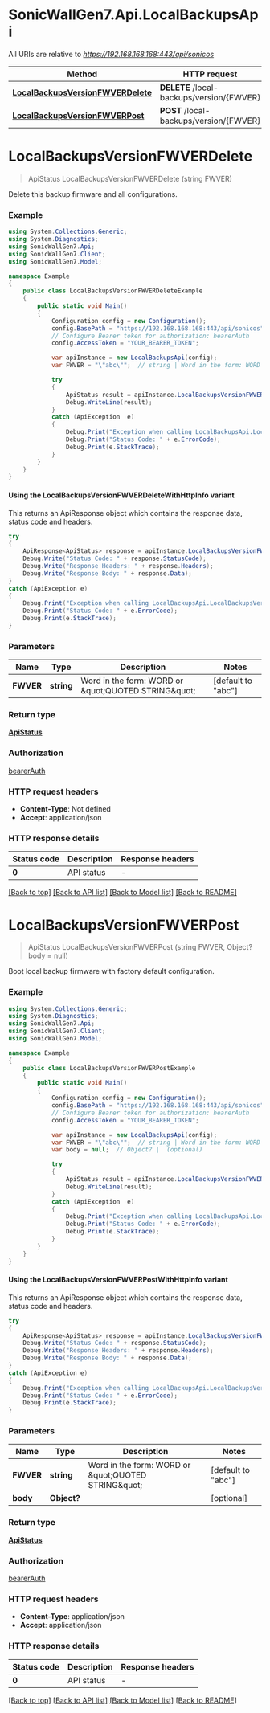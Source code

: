 # SonicWallGen7.Api.LocalBackupsApi

All URIs are relative to *https://192.168.168.168:443/api/sonicos*

| Method | HTTP request | Description |
|--------|--------------|-------------|
| [**LocalBackupsVersionFWVERDelete**](LocalBackupsApi.md#localbackupsversionfwverdelete) | **DELETE** /local-backups/version/{FWVER} |  |
| [**LocalBackupsVersionFWVERPost**](LocalBackupsApi.md#localbackupsversionfwverpost) | **POST** /local-backups/version/{FWVER} |  |

<a id="localbackupsversionfwverdelete"></a>
# **LocalBackupsVersionFWVERDelete**
> ApiStatus LocalBackupsVersionFWVERDelete (string FWVER)



Delete this backup firmware and all configurations.

### Example
```csharp
using System.Collections.Generic;
using System.Diagnostics;
using SonicWallGen7.Api;
using SonicWallGen7.Client;
using SonicWallGen7.Model;

namespace Example
{
    public class LocalBackupsVersionFWVERDeleteExample
    {
        public static void Main()
        {
            Configuration config = new Configuration();
            config.BasePath = "https://192.168.168.168:443/api/sonicos";
            // Configure Bearer token for authorization: bearerAuth
            config.AccessToken = "YOUR_BEARER_TOKEN";

            var apiInstance = new LocalBackupsApi(config);
            var FWVER = "\"abc\"";  // string | Word in the form: WORD or \"QUOTED STRING\" (default to "abc")

            try
            {
                ApiStatus result = apiInstance.LocalBackupsVersionFWVERDelete(FWVER);
                Debug.WriteLine(result);
            }
            catch (ApiException  e)
            {
                Debug.Print("Exception when calling LocalBackupsApi.LocalBackupsVersionFWVERDelete: " + e.Message);
                Debug.Print("Status Code: " + e.ErrorCode);
                Debug.Print(e.StackTrace);
            }
        }
    }
}
```

#### Using the LocalBackupsVersionFWVERDeleteWithHttpInfo variant
This returns an ApiResponse object which contains the response data, status code and headers.

```csharp
try
{
    ApiResponse<ApiStatus> response = apiInstance.LocalBackupsVersionFWVERDeleteWithHttpInfo(FWVER);
    Debug.Write("Status Code: " + response.StatusCode);
    Debug.Write("Response Headers: " + response.Headers);
    Debug.Write("Response Body: " + response.Data);
}
catch (ApiException e)
{
    Debug.Print("Exception when calling LocalBackupsApi.LocalBackupsVersionFWVERDeleteWithHttpInfo: " + e.Message);
    Debug.Print("Status Code: " + e.ErrorCode);
    Debug.Print(e.StackTrace);
}
```

### Parameters

| Name | Type | Description | Notes |
|------|------|-------------|-------|
| **FWVER** | **string** | Word in the form: WORD or \&quot;QUOTED STRING\&quot; | [default to &quot;abc&quot;] |

### Return type

[**ApiStatus**](ApiStatus.md)

### Authorization

[bearerAuth](../README.md#bearerAuth)

### HTTP request headers

 - **Content-Type**: Not defined
 - **Accept**: application/json


### HTTP response details
| Status code | Description | Response headers |
|-------------|-------------|------------------|
| **0** | API status |  -  |

[[Back to top]](#) [[Back to API list]](../README.md#documentation-for-api-endpoints) [[Back to Model list]](../README.md#documentation-for-models) [[Back to README]](../README.md)

<a id="localbackupsversionfwverpost"></a>
# **LocalBackupsVersionFWVERPost**
> ApiStatus LocalBackupsVersionFWVERPost (string FWVER, Object? body = null)



Boot local backup firmware with factory default configuration.

### Example
```csharp
using System.Collections.Generic;
using System.Diagnostics;
using SonicWallGen7.Api;
using SonicWallGen7.Client;
using SonicWallGen7.Model;

namespace Example
{
    public class LocalBackupsVersionFWVERPostExample
    {
        public static void Main()
        {
            Configuration config = new Configuration();
            config.BasePath = "https://192.168.168.168:443/api/sonicos";
            // Configure Bearer token for authorization: bearerAuth
            config.AccessToken = "YOUR_BEARER_TOKEN";

            var apiInstance = new LocalBackupsApi(config);
            var FWVER = "\"abc\"";  // string | Word in the form: WORD or \"QUOTED STRING\" (default to "abc")
            var body = null;  // Object? |  (optional) 

            try
            {
                ApiStatus result = apiInstance.LocalBackupsVersionFWVERPost(FWVER, body);
                Debug.WriteLine(result);
            }
            catch (ApiException  e)
            {
                Debug.Print("Exception when calling LocalBackupsApi.LocalBackupsVersionFWVERPost: " + e.Message);
                Debug.Print("Status Code: " + e.ErrorCode);
                Debug.Print(e.StackTrace);
            }
        }
    }
}
```

#### Using the LocalBackupsVersionFWVERPostWithHttpInfo variant
This returns an ApiResponse object which contains the response data, status code and headers.

```csharp
try
{
    ApiResponse<ApiStatus> response = apiInstance.LocalBackupsVersionFWVERPostWithHttpInfo(FWVER, body);
    Debug.Write("Status Code: " + response.StatusCode);
    Debug.Write("Response Headers: " + response.Headers);
    Debug.Write("Response Body: " + response.Data);
}
catch (ApiException e)
{
    Debug.Print("Exception when calling LocalBackupsApi.LocalBackupsVersionFWVERPostWithHttpInfo: " + e.Message);
    Debug.Print("Status Code: " + e.ErrorCode);
    Debug.Print(e.StackTrace);
}
```

### Parameters

| Name | Type | Description | Notes |
|------|------|-------------|-------|
| **FWVER** | **string** | Word in the form: WORD or \&quot;QUOTED STRING\&quot; | [default to &quot;abc&quot;] |
| **body** | **Object?** |  | [optional]  |

### Return type

[**ApiStatus**](ApiStatus.md)

### Authorization

[bearerAuth](../README.md#bearerAuth)

### HTTP request headers

 - **Content-Type**: application/json
 - **Accept**: application/json


### HTTP response details
| Status code | Description | Response headers |
|-------------|-------------|------------------|
| **0** | API status |  -  |

[[Back to top]](#) [[Back to API list]](../README.md#documentation-for-api-endpoints) [[Back to Model list]](../README.md#documentation-for-models) [[Back to README]](../README.md)

